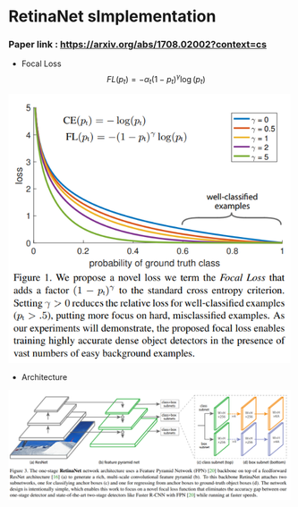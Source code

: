 # RetinaNet sImplementation 
### Paper link : https://arxiv.org/abs/1708.02002?context=cs  
- Focal Loss  
$$FL\left(p_t\right)=-\alpha_t\left(1-p_t\right)^{\gamma}\log\left(p_t\right)$$  

<img src = "https://github.com/Sangh0/Object-Detection/blob/main/RetinaNet/figure/figure1.PNG?raw=true">  

- Architecture  

<img src = "https://github.com/Sangh0/Object-Detection/blob/main/RetinaNet/figure/figure3.PNG?raw=true">
